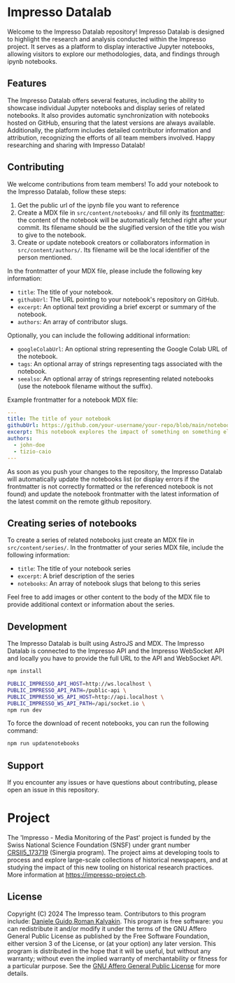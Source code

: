 # Impresso Datalab

Welcome to the Impresso Datalab repository!
Impresso Datalab is designed to highlight the research and analysis conducted within the Impresso project. It serves as a platform to display interactive Jupyter notebooks, allowing visitors to explore our methodologies, data, and findings through ipynb notebooks.

## Features

The Impresso Datalab offers several features, including the ability to showcase individual Jupyter notebooks and display series of related notebooks. It also provides automatic synchronization with notebooks hosted on GitHub, ensuring that the latest versions are always available. Additionally, the platform includes detailed contributor information and attribution, recognizing the efforts of all team members involved.
Happy researching and sharing with Impresso Datalab!

## Contributing

We welcome contributions from team members! To add your notebook to the Impresso Datalab, follow these steps:

1. Get the public url of the ipynb file you want to reference
2. Create a MDX file in `src/content/notebooks/` and fill only its [frontmatter](https://mdxjs.com/guides/frontmatter/): the content of the notebook will be automatically fetched right after your commit. Its filename should be the slugified version of the title you wish to give to the notebook.
3. Create or update notebook creators or collaborators information in `src/content/authors/`. Its filename will be the local identifier of the person mentioned.

In the frontmatter of your MDX file, please include the following key information:

- `title`: The title of your notebook.
- `githubUrl`: The URL pointing to your notebook's repository on GitHub.
- `excerpt`: An optional text providing a brief excerpt or summary of the notebook.
- `authors`: An array of contributor slugs.

Optionally, you can include the following additional information:

- `googleColabUrl`: An optional string representing the Google Colab URL of the notebook.
- `tags`: An optional array of strings representing tags associated with the notebook.
- `seealso`: An optional array of strings representing related notebooks (use the notebook filename without the suffix).

Example frontmatter for a notebook MDX file:

```yaml
---
title: The title of your notebook
githubUrl: https://github.com/your-username/your-repo/blob/main/notebooks/your-notebook.ipynb
excerpt: This notebook explores the impact of something on something else.
authors:
  - john-doe
  - tizio-caio
---
```

As soon as you push your changes to the repository, the Impresso Datalab will automatically update the notebooks list (or display errors if the frontmatter is not correctly formatted or the referenced notebook is not found) and update the notebook frontmatter with the latest information of the latest commit on the remote github repository.

## Creating series of notebooks

To create a series of related notebooks just create an MDX file in `src/content/series/`.
In the frontmatter of your series MDX file, include the following information:

- `title`: The title of your notebook series
- `excerpt`: A brief description of the series
- `notebooks`: An array of notebook slugs that belong to this series

Feel free to add images or other content to the body of the MDX file to provide additional context or information about the series.

## Development

The Impresso Datalab is built using AstroJS and MDX. The Impresso Datalab is connected to the Impresso API and the Impresso WebSocket API and locally you have to provide the full URL to the API and WebSocket API.

```bash
npm install

PUBLIC_IMPRESSO_API_HOST=http://ws.localhost \
PUBLIC_IMPRESSO_API_PATH=/public-api \
PUBLIC_IMPRESSO_WS_API_HOST=http://api.localhost \
PUBLIC_IMPRESSO_WS_API_PATH=/api/socket.io \
npm run dev
```

To force the download of recent notebooks, you can run the following command:

```bash
npm run updatenotebooks
```

## Support

If you encounter any issues or have questions about contributing, please open an issue in this repository.

# Project

The 'Impresso - Media Monitoring of the Past' project is funded by the Swiss National Science Foundation (SNSF) under grant number [CRSII5_173719](http://p3.snf.ch/project-173719) (Sinergia program). The project aims at developing tools to process and explore large-scale collections of historical newspapers, and at studying the impact of this new tooling on historical research practices. More information at https://impresso-project.ch.

## License

Copyright (C) 2024 The Impresso team. Contributors to this program include: [Daniele Guido](https://github.com/danieleguido),[Roman Kalyakin](https://github.com/theorm).
This program is free software: you can redistribute it and/or modify it under the terms of the GNU Affero General Public License as published by the Free Software Foundation, either version 3 of the License, or (at your option) any later version.
This program is distributed in the hope that it will be useful, but without any warranty; without even the implied warranty of merchantability or fitness for a particular purpose. See the [GNU Affero General Public License](https://github.com/impresso/impresso-datalab/blob/master/LICENSE) for more details.

